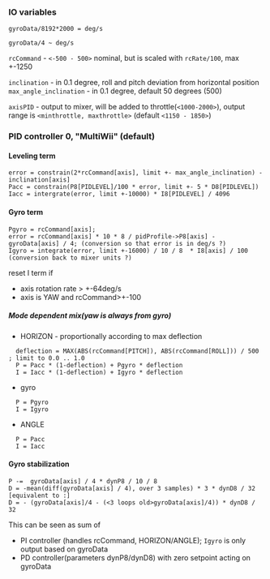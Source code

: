 ### IO variables

`gyroData/8192*2000 = deg/s`

`gyroData/4 ~ deg/s`

`rcCommand` - `<-500 - 500>` nominal, but is scaled with `rcRate/100`, max +-1250

`inclination` - in 0.1 degree, roll and pitch deviation from horizontal position
`max_angle_inclination` - in 0.1 degree, default 50 degrees (500)

`axisPID` - output to mixer, will be added to throttle(`<1000-2000>`), output range is `<minthrottle, maxthrottle>` (default `<1150 - 1850>`)

### PID controller 0, "MultiWii" (default)


#### Leveling term
```
error = constrain(2*rcCommand[axis], limit +- max_angle_inclination) - inclination[axis]
Pacc = constrain(P8[PIDLEVEL]/100 * error, limit +- 5 * D8[PIDLEVEL])
Iacc = intergrate(error, limit +-10000) * I8[PIDLEVEL] / 4096
```
#### Gyro term
```
Pgyro = rcCommand[axis];
error = rcCommand[axis] * 10 * 8 / pidProfile->P8[axis] - gyroData[axis] / 4; (conversion so that error is in deg/s ?)
Igyro = integrate(error, limit +-16000) / 10 / 8  * I8[axis] / 100 (conversion back to mixer units ?)
```

reset I term if
  - axis rotation rate > +-64deg/s
  - axis is YAW and rcCommand>+-100

##### Mode dependent mix(yaw is always from gyro)

- HORIZON - proportionally according to max deflection
```
  deflection = MAX(ABS(rcCommand[PITCH]), ABS(rcCommand[ROLL])) / 500 ; limit to 0.0 .. 1.0
  P = Pacc * (1-deflection) + Pgyro * deflection
  I = Iacc * (1-deflection) + Igyro * deflection
```
- gyro
```
  P = Pgyro
  I = Igyro
```
- ANGLE
```
  P = Pacc
  I = Iacc
```
#### Gyro stabilization

```
P -=  gyroData[axis] / 4 * dynP8 / 10 / 8
D = -mean(diff(gyroData[axis] / 4), over 3 samples) * 3 * dynD8 / 32
[equivalent to :]
D = - (gyroData[axis]/4 - (<3 loops old>gyroData[axis]/4)) * dynD8 / 32
```

This can be seen as sum of
 - PI controller (handles rcCommand, HORIZON/ANGLE); `Igyro` is only output based on gyroData
 - PD controller(parameters dynP8/dynD8) with zero setpoint acting on gyroData
